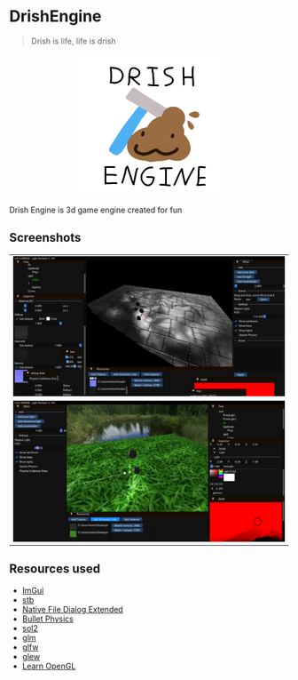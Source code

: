 # DrishEngine

>Drish is life, life is drish
<p align="center">
  <img src="images/logo.png" width="256" >
</p>

Drish Engine is 3d game engine created for fun

## Screenshots
<table>
  <tr><td><img src="images/screenshot_1.png" alt="screenshot" /></td></tr>
  <tr><td><img src="images/screenshot_2.png" alt="screenshot" /></td></tr>
</table>

## Resources used
- [ImGui](https://github.com/ocornut/imgui)
- [stb](https://github.com/nothings/stb)
- [Native File Dialog Extended](https://github.com/btzy/nativefiledialog-extended)
- [Bullet Physics](https://github.com/bulletphysics/bullet3)
- [sol2](https://github.com/ThePhD/sol2)
- [glm](https://github.com/g-truc/glm)
- [glfw](https://github.com/glfw/glfw)
- [glew](https://github.com/nigels-com/glew)
- [Learn OpenGL](https://learnopengl.com/)


